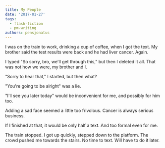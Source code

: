```yaml
---
title: My People
date: '2017-01-27'
tags:
  - flash-fiction
  - pm-writing
authors: pensjonatus
---
```


I was on the train to work, drinking a cup of coffee, when I got the text. My
brother said the test results were back and he had liver cancer. Again.

<!-- truncate -->

I typed "So sorry, bro, we'll get through this," but then I deleted it all. That
was not how we were, my brother and I.

"Sorry to hear that," I started, but then what?

"You're going to be alright" was a lie.

"I'll see you later today" would be inconvenient for me, and possibly for him
too.

Adding a sad face seemed a little too frivolous. Cancer is always serious
business.

If I finished at that, it would be only half a text. And too formal even for me.

The train stopped. I got up quickly, stepped down to the platform. The crowd
pushed me towards the stairs. No time to text. Will have to do it later.
